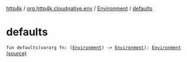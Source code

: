[http4k](../../index.md) / [org.http4k.cloudnative.env](../index.md) / [Environment](index.md) / [defaults](./defaults.md)

# defaults

`fun defaults(vararg fn: (`[`Environment`](index.md)`) -> `[`Environment`](index.md)`): `[`Environment`](index.md) [(source)](https://github.com/http4k/http4k/blob/master/http4k-cloudnative/src/main/kotlin/org/http4k/cloudnative/env/Environment.kt#L35)